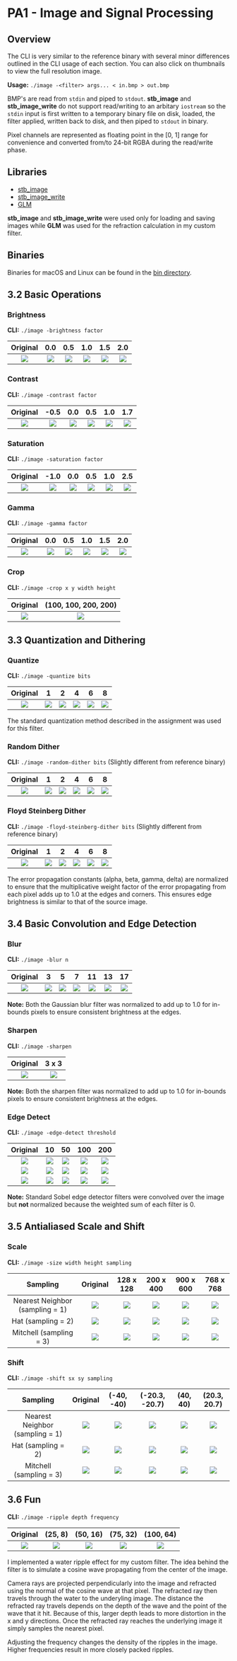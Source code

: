 # PA1 - Image and Signal Processing

## Overview

The CLI is very similar to the reference binary with several minor differences
outlined in the CLI usage of each section. You can also click on thumbnails to
view the full resolution image.

**Usage:** `./image -<filter> args... < in.bmp > out.bmp`

BMP's are read from `stdin` and piped to `stdout`. **stb\_image** and
**stb\_image\_write** do not support read/writing to an arbitary `iostream` so
the `stdin` input is first written to a temporary binary file on disk, loaded,
the filter applied, written back to disk, and then piped to `stdout` in binary.

Pixel channels are represented as floating point in the [0, 1] range for
convenience and converted from/to 24-bit RGBA during the read/write phase.

## Libraries

- [stb\_image](https://github.com/nothings/stb)
- [stb\_image\_write](https://github.com/nothings/stb)
- [GLM](https://github.com/g-truc/glm)

**stb\_image** and **stb\_image\_write** were used only for loading and saving
images while **GLM** was used for the refraction calculation in my custom
filter.

## Binaries

Binaries for macOS and Linux can be found in the [bin directory](bin).

## 3.2 Basic Operations

### Brightness

**CLI:** `./image -brightness factor`

| Original | 0.0 | 0.5 | 1.0 | 1.5 | 2.0 |
|:---:|:---:|:---:|:---:|:---:|:---:|
|![](https://s3.amazonaws.com/andrei-maximov-public/ucsd/cse163/pa1/flower.bmp)|![](https://s3.amazonaws.com/andrei-maximov-public/ucsd/cse163/pa1/brightness_0.0.bmp)|![](https://s3.amazonaws.com/andrei-maximov-public/ucsd/cse163/pa1/brightness_0.5.bmp)|![](https://s3.amazonaws.com/andrei-maximov-public/ucsd/cse163/pa1/brightness_1.0.bmp)|![](https://s3.amazonaws.com/andrei-maximov-public/ucsd/cse163/pa1/brightness_1.5.bmp)|![](https://s3.amazonaws.com/andrei-maximov-public/ucsd/cse163/pa1/brightness_2.0.bmp)|

### Contrast

**CLI:** `./image -contrast factor`

| Original | -0.5 | 0.0 | 0.5 | 1.0 | 1.7 |
|:---:|:---:|:---:|:---:|:---:|:---:|
|![](https://s3.amazonaws.com/andrei-maximov-public/ucsd/cse163/pa1/flower.bmp)|![](https://s3.amazonaws.com/andrei-maximov-public/ucsd/cse163/pa1/contrast_-0.5.bmp)|![](https://s3.amazonaws.com/andrei-maximov-public/ucsd/cse163/pa1/contrast_0.0.bmp)|![](https://s3.amazonaws.com/andrei-maximov-public/ucsd/cse163/pa1/contrast_0.5.bmp)|![](https://s3.amazonaws.com/andrei-maximov-public/ucsd/cse163/pa1/contrast_1.0.bmp)|![](https://s3.amazonaws.com/andrei-maximov-public/ucsd/cse163/pa1/contrast_1.7.bmp)|

### Saturation

**CLI:** `./image -saturation factor`

| Original | -1.0 | 0.0 | 0.5 | 1.0 | 2.5 |
|:---:|:---:|:---:|:---:|:---:|:---:|
|![](https://s3.amazonaws.com/andrei-maximov-public/ucsd/cse163/pa1/flower.bmp)|![](https://s3.amazonaws.com/andrei-maximov-public/ucsd/cse163/pa1/saturation_-1.0.bmp)|![](https://s3.amazonaws.com/andrei-maximov-public/ucsd/cse163/pa1/saturation_0.0.bmp)|![](https://s3.amazonaws.com/andrei-maximov-public/ucsd/cse163/pa1/saturation_0.5.bmp)|![](https://s3.amazonaws.com/andrei-maximov-public/ucsd/cse163/pa1/saturation_1.0.bmp)|![](https://s3.amazonaws.com/andrei-maximov-public/ucsd/cse163/pa1/saturation_2.5.bmp)|

### Gamma

**CLI:** `./image -gamma factor`

| Original | 0.0 | 0.5 | 1.0 | 1.5 | 2.0 |
|:---:|:---:|:---:|:---:|:---:|:---:|
|![](https://s3.amazonaws.com/andrei-maximov-public/ucsd/cse163/pa1/flower.bmp)|![](https://s3.amazonaws.com/andrei-maximov-public/ucsd/cse163/pa1/gamma_0.0.bmp)|![](https://s3.amazonaws.com/andrei-maximov-public/ucsd/cse163/pa1/gamma_0.5.bmp)|![](https://s3.amazonaws.com/andrei-maximov-public/ucsd/cse163/pa1/gamma_1.0.bmp)|![](https://s3.amazonaws.com/andrei-maximov-public/ucsd/cse163/pa1/gamma_1.5.bmp)|![](https://s3.amazonaws.com/andrei-maximov-public/ucsd/cse163/pa1/gamma_2.0.bmp)|

### Crop

**CLI:** `./image -crop x y width height`

| Original | (100, 100, 200, 200) |
|:---:|:---:|
|![](https://s3.amazonaws.com/andrei-maximov-public/ucsd/cse163/pa1/flower.bmp)|![](https://s3.amazonaws.com/andrei-maximov-public/ucsd/cse163/pa1/crop.bmp)|

## 3.3 Quantization and Dithering

### Quantize

**CLI:** `./image -quantize bits`

| Original | 1 | 2 | 4 | 6 | 8 |
|:---:|:---:|:---:|:---:|:---:|:---:|
|![](https://s3.amazonaws.com/andrei-maximov-public/ucsd/cse163/pa1/flower.bmp)|![](https://s3.amazonaws.com/andrei-maximov-public/ucsd/cse163/pa1/quantize_1.bmp)|![](https://s3.amazonaws.com/andrei-maximov-public/ucsd/cse163/pa1/quantize_2.bmp)|![](https://s3.amazonaws.com/andrei-maximov-public/ucsd/cse163/pa1/quantize_4.bmp)|![](https://s3.amazonaws.com/andrei-maximov-public/ucsd/cse163/pa1/quantize_6.bmp)|![](https://s3.amazonaws.com/andrei-maximov-public/ucsd/cse163/pa1/quantize_8.bmp)|

The standard quantization method described in the assignment was used for this
filter.

### Random Dither

**CLI:** `./image -random-dither bits` (Slightly different from reference
binary)

| Original | 1 | 2 | 4 | 6 | 8 |
|:---:|:---:|:---:|:---:|:---:|:---:|
|![](https://s3.amazonaws.com/andrei-maximov-public/ucsd/cse163/pa1/flower.bmp)|![](https://s3.amazonaws.com/andrei-maximov-public/ucsd/cse163/pa1/random_dither_1.bmp)|![](https://s3.amazonaws.com/andrei-maximov-public/ucsd/cse163/pa1/random_dither_2.bmp)|![](https://s3.amazonaws.com/andrei-maximov-public/ucsd/cse163/pa1/random_dither_4.bmp)|![](https://s3.amazonaws.com/andrei-maximov-public/ucsd/cse163/pa1/random_dither_6.bmp)|![](https://s3.amazonaws.com/andrei-maximov-public/ucsd/cse163/pa1/random_dither_8.bmp)|

### Floyd Steinberg Dither

**CLI:** `./image -floyd-steinberg-dither bits` (Slightly different from
reference binary)

| Original | 1 | 2 | 4 | 6 | 8 |
|:---:|:---:|:---:|:---:|:---:|:---:|
|![](https://s3.amazonaws.com/andrei-maximov-public/ucsd/cse163/pa1/flower.bmp)|![](https://s3.amazonaws.com/andrei-maximov-public/ucsd/cse163/pa1/fsd_1.bmp)|![](https://s3.amazonaws.com/andrei-maximov-public/ucsd/cse163/pa1/fsd_2.bmp)|![](https://s3.amazonaws.com/andrei-maximov-public/ucsd/cse163/pa1/fsd_4.bmp)|![](https://s3.amazonaws.com/andrei-maximov-public/ucsd/cse163/pa1/fsd_6.bmp)|![](https://s3.amazonaws.com/andrei-maximov-public/ucsd/cse163/pa1/fsd_8.bmp)|

The error propagation constants (alpha, beta, gamma, delta) are normalized to
ensure that the multiplicative weight factor of the error propagating from each
pixel adds up to 1.0 at the edges and corners. This ensures edge brightness is
similar to that of the source image.

## 3.4 Basic Convolution and Edge Detection

### Blur

**CLI:** `./image -blur n`

| Original | 3 | 5 | 7 | 11 | 13 | 17 |
|:---:|:---:|:---:|:---:|:---:|:---:|:---:|
|![](https://s3.amazonaws.com/andrei-maximov-public/ucsd/cse163/pa1/flower.bmp)|![](https://s3.amazonaws.com/andrei-maximov-public/ucsd/cse163/pa1/blur_3.bmp)|![](https://s3.amazonaws.com/andrei-maximov-public/ucsd/cse163/pa1/blur_5.bmp)|![](https://s3.amazonaws.com/andrei-maximov-public/ucsd/cse163/pa1/blur_7.bmp)|![](https://s3.amazonaws.com/andrei-maximov-public/ucsd/cse163/pa1/blur_11.bmp)|![](https://s3.amazonaws.com/andrei-maximov-public/ucsd/cse163/pa1/blur_13.bmp)|![](https://s3.amazonaws.com/andrei-maximov-public/ucsd/cse163/pa1/blur_19.bmp)|

**Note:** Both the Gaussian blur filter was normalized to add up to 1.0 for
in-bounds pixels to ensure consistent brightness at the edges.

### Sharpen

**CLI:** `./image -sharpen`

| Original | 3 x 3 |
|:---:|:---:|
|![](https://s3.amazonaws.com/andrei-maximov-public/ucsd/cse163/pa1/flower.bmp)|![](https://s3.amazonaws.com/andrei-maximov-public/ucsd/cse163/pa1/sharpen.bmp)|

**Note:** Both the sharpen filter was normalized to add up to 1.0 for in-bounds
pixels to ensure consistent brightness at the edges.

### Edge Detect

**CLI:** `./image -edge-detect threshold`

| Original | 10 | 50 | 100 | 200 |
|:---:|:---:|:---:|:---:|:---:|
|![](https://s3.amazonaws.com/andrei-maximov-public/ucsd/cse163/pa1/flower.bmp)|![](https://s3.amazonaws.com/andrei-maximov-public/ucsd/cse163/pa1/edge_detect_flower_10.bmp)|![](https://s3.amazonaws.com/andrei-maximov-public/ucsd/cse163/pa1/edge_detect_flower_50.bmp)|![](https://s3.amazonaws.com/andrei-maximov-public/ucsd/cse163/pa1/edge_detect_flower_100.bmp)|![](https://s3.amazonaws.com/andrei-maximov-public/ucsd/cse163/pa1/edge_detect_flower_200.bmp)|
|![](https://s3.amazonaws.com/andrei-maximov-public/ucsd/cse163/pa1/checkerboard.bmp)|![](https://s3.amazonaws.com/andrei-maximov-public/ucsd/cse163/pa1/edge_detect_checker_10.bmp)|![](https://s3.amazonaws.com/andrei-maximov-public/ucsd/cse163/pa1/edge_detect_checker_50.bmp)|![](https://s3.amazonaws.com/andrei-maximov-public/ucsd/cse163/pa1/edge_detect_checker_100.bmp)|![](https://s3.amazonaws.com/andrei-maximov-public/ucsd/cse163/pa1/edge_detect_checker_200.bmp)|
|![](https://s3.amazonaws.com/andrei-maximov-public/ucsd/cse163/pa1/wave.bmp)|![](https://s3.amazonaws.com/andrei-maximov-public/ucsd/cse163/pa1/edge_detect_wave_10.bmp)|![](https://s3.amazonaws.com/andrei-maximov-public/ucsd/cse163/pa1/edge_detect_wave_50.bmp)|![](https://s3.amazonaws.com/andrei-maximov-public/ucsd/cse163/pa1/edge_detect_wave_100.bmp)|![](https://s3.amazonaws.com/andrei-maximov-public/ucsd/cse163/pa1/edge_detect_wave_200.bmp)|

**Note:** Standard Sobel edge detector filters were convolved over the image
but **not** normalized because the weighted sum of each filter is 0.

## 3.5 Antialiased Scale and Shift

### Scale

**CLI:** `./image -size width height sampling`

| Sampling | Original | 128 x 128 | 200 x 400 | 900 x 600 | 768 x 768 |
|:---:|:---:|:---:|:---:|:---:|:---:|
| Nearest Neighbor (sampling = 1) |![](https://s3.amazonaws.com/andrei-maximov-public/ucsd/cse163/pa1/checkerboard.bmp)|![](https://s3.amazonaws.com/andrei-maximov-public/ucsd/cse163/pa1/scale-128-128-nn.bmp)|![](https://s3.amazonaws.com/andrei-maximov-public/ucsd/cse163/pa1/scale-200-400-nn.bmp)|![](https://s3.amazonaws.com/andrei-maximov-public/ucsd/cse163/pa1/scale-900-600-nn.bmp)|![](https://s3.amazonaws.com/andrei-maximov-public/ucsd/cse163/pa1/scale-768-768-nn.bmp)|
| Hat (sampling = 2) |![](https://s3.amazonaws.com/andrei-maximov-public/ucsd/cse163/pa1/checkerboard.bmp)|![](https://s3.amazonaws.com/andrei-maximov-public/ucsd/cse163/pa1/scale-128-128-hat.bmp)|![](https://s3.amazonaws.com/andrei-maximov-public/ucsd/cse163/pa1/scale-200-400-hat.bmp)|![](https://s3.amazonaws.com/andrei-maximov-public/ucsd/cse163/pa1/scale-900-600-hat.bmp)|![](https://s3.amazonaws.com/andrei-maximov-public/ucsd/cse163/pa1/scale-768-768-hat.bmp)|
| Mitchell (sampling = 3) |![](https://s3.amazonaws.com/andrei-maximov-public/ucsd/cse163/pa1/checkerboard.bmp)|![](https://s3.amazonaws.com/andrei-maximov-public/ucsd/cse163/pa1/scale-128-128-mitchell.bmp)|![](https://s3.amazonaws.com/andrei-maximov-public/ucsd/cse163/pa1/scale-200-400-mitchell.bmp)|![](https://s3.amazonaws.com/andrei-maximov-public/ucsd/cse163/pa1/scale-900-600-mitchell.bmp)|![](https://s3.amazonaws.com/andrei-maximov-public/ucsd/cse163/pa1/scale-768-768-mitchell.bmp)|

### Shift

**CLI:** `./image -shift sx sy sampling`

| Sampling | Original | (-40, -40) | (-20.3, -20.7) | (40, 40) | (20.3, 20.7) |
|:---:|:---:|:---:|:---:|:---:|:---:|
| Nearest Neighbor (sampling = 1) |![](https://s3.amazonaws.com/andrei-maximov-public/ucsd/cse163/pa1/checkerboard.bmp)|![](https://s3.amazonaws.com/andrei-maximov-public/ucsd/cse163/pa1/shift--40--40-nn.bmp)|![](https://s3.amazonaws.com/andrei-maximov-public/ucsd/cse163/pa1/shift--20.3--20.7-nn.bmp)|![](https://s3.amazonaws.com/andrei-maximov-public/ucsd/cse163/pa1/shift-40-40-nn.bmp)|![](https://s3.amazonaws.com/andrei-maximov-public/ucsd/cse163/pa1/shift-20.3-20.7-nn.bmp)|
| Hat (sampling = 2) |![](https://s3.amazonaws.com/andrei-maximov-public/ucsd/cse163/pa1/checkerboard.bmp)|![](https://s3.amazonaws.com/andrei-maximov-public/ucsd/cse163/pa1/shift--40--40-hat.bmp)|![](https://s3.amazonaws.com/andrei-maximov-public/ucsd/cse163/pa1/shift--20.3--20.7-hat.bmp)|![](https://s3.amazonaws.com/andrei-maximov-public/ucsd/cse163/pa1/shift-40-40-hat.bmp)|![](https://s3.amazonaws.com/andrei-maximov-public/ucsd/cse163/pa1/shift-20.3-20.7-hat.bmp)|
| Mitchell (sampling = 3) |![](https://s3.amazonaws.com/andrei-maximov-public/ucsd/cse163/pa1/checkerboard.bmp)|![](https://s3.amazonaws.com/andrei-maximov-public/ucsd/cse163/pa1/shift--40--40-mitchell.bmp)|![](https://s3.amazonaws.com/andrei-maximov-public/ucsd/cse163/pa1/shift--20.3--20.7-mitchell.bmp)|![](https://s3.amazonaws.com/andrei-maximov-public/ucsd/cse163/pa1/shift-40-40-mitchell.bmp)|![](https://s3.amazonaws.com/andrei-maximov-public/ucsd/cse163/pa1/shift-20.3-20.7-mitchell.bmp)|

## 3.6 Fun

**CLI:** `./image -ripple depth frequency`

| Original | (25, 8) | (50, 16) | (75, 32) | (100, 64) |
|:---:|:---:|:---:|:---:|:---:|
|![](https://s3.amazonaws.com/andrei-maximov-public/ucsd/cse163/pa1/flower.bmp)|![](https://s3.amazonaws.com/andrei-maximov-public/ucsd/cse163/pa1/ripple-25-8.bmp)|![](https://s3.amazonaws.com/andrei-maximov-public/ucsd/cse163/pa1/ripple-50-16.bmp)|![](https://s3.amazonaws.com/andrei-maximov-public/ucsd/cse163/pa1/ripple-75-32.bmp)|![](https://s3.amazonaws.com/andrei-maximov-public/ucsd/cse163/pa1/ripple-100-64.bmp)|

I implemented a water ripple effect for my custom filter. The idea behind the
filter is to simulate a cosine wave propagating from the center of the image.

Camera rays are projected perpendicularly into the image and refracted using
the normal of the cosine wave at that pixel. The refracted ray then travels
through the water to the underyling image. The distance the refracted ray
travels depends on the depth of the wave and the point of the wave that it hit.
Because of this, larger depth leads to more distortion in the x and y
directions. Once the refracted ray reaches the underlying image it simply
samples the nearest pixel.

Adjusting the frequency changes the density of the ripples in the image. Higher
frequencies result in more closely packed ripples.

